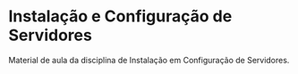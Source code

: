 # Instalação e Configuração de Servidores

Material de aula da disciplina de Instalação em Configuração de Servidores.
